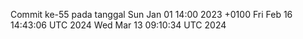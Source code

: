 Commit ke-55 pada tanggal Sun Jan 01 14:00 2023 +0100
Fri Feb 16 14:43:06 UTC 2024
Wed Mar 13 09:10:34 UTC 2024

